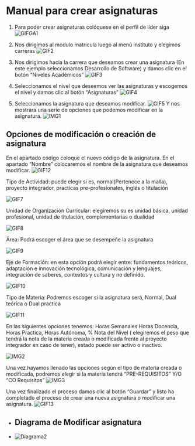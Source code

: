 # **Manual para crear asignaturas** 


1. Para poder crear asignaturas  colóquese en el perfil de líder siga 
  ![GIFGA1](MA_GA1.gif)

2. Nos dirigimos al modulo matricula luego al menú instituto y elegimos carreras 
  ![GIF2](MA_2.gif)

3. Nos dirigimos hacia la carrera que deseamos crear una asignatura (En este ejemplo seleccionamos Desarrollo de Software) y damos clic en el botón “Niveles Académicos”
  ![GIF3](MA_3.gif) 


4. Seleccionamos el nivel que deseemos ver las asignaturas y escogemos el nivel y damos clic al botón “Asignaturas”
  ![GIF4](MA_4.gif) 

5. Seleccionamos la asignatura que deseamos modificar.
  ![GIF5](MA_5.gif) 
 Y nos mostrara una serie de opciones que podemos modificar en la asignatura.
![IMG1](MA_IMG1.jpg)

## **Opciones de modificación o creación de asignatura**
  En el apartado código coloque el nuevo código de la asignatura. En el apartado “Nombre” colocaremos el nombre de la asignatura que deseamos modificar.
![GIF12](MA_12.gif) 

 Tipo de Actividad: puede elegir si es, normal(Pertenece a la malla), proyecto integrador, practicas pre-profesionales, inglés o titulación

![GIF7](MA_7.gif)

 Unidad de Organización Curricular: elegiremos su es unidad básica, unidad profesional, unidad de titulación, complementarias o dualidad 

![GIF8](MA_8.gif)

 Área: Podrá escoger el área que se desempeñe la asignatura
 
 ![GIF9](MA_9.gif)

  Eje de Formación: en esta opción podrá elegir entre: fundamentos teóricos, adaptación e innovación tecnológica, comunicación y lenguajes, integración de saberes, contextos y cultura y no definido.

 ![GIF10](MA_10.gif)

  Tipo de Materia: Podremos escoger si la asignatura será, Normal, Dual teórica o Dual practica

 ![GIF11](MA_11.gif)

  En las siguientes opciones tenemos: Horas Semanales Horas Docencia, Horas Practica, Horas Autónoma, % Nota del Nivel ( elegiremos el peso que tendrá la nota de la materia creada o modificada frente al proyecto integrador en caso de tener), estado puede ser activo o inactivo.

 ![IMG2](MA_IMG2.jpg)

Una vez hayamos llenado las opciones según el tipo de materia creada o modificada, podremos elegir si la materia tendrá “PRE-REQUISITOS” Y/O “CO Requisitos”
![IMG3](MA_IMG3.jpg)

 Una vez finalizado el proceso damos clic al botón “Guardar” y listo ha completado el proceso de crear una nueva asignatura o modificar una asignatura.
![GIF13](MA_13.gif)

* ## **Diagrama de Modificar asignatura**
* ![Diagrama2](26%2C27y28.CrearModificarEliminarAsignatura.png)  

